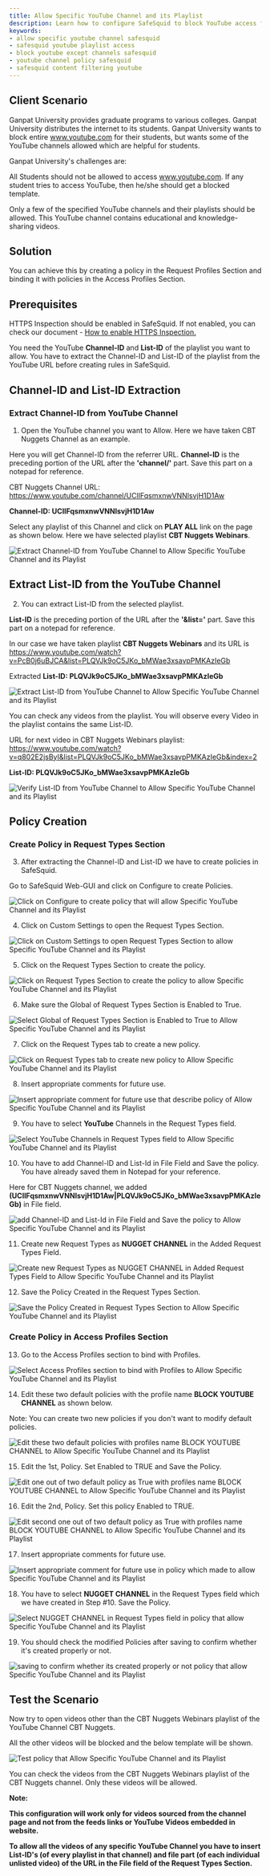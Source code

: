 ```yaml
---
title: Allow Specific YouTube Channel and its Playlist
description: Learn how to configure SafeSquid to block YouTube access for students while allowing specific channels and playlists for educational purposes.
keywords:
- allow specific youtube channel safesquid
- safesquid youtube playlist access
- block youtube except channels safesquid
- youtube channel policy safesquid
- safesquid content filtering youtube
---
```


## Client Scenario

Ganpat University provides graduate programs to various colleges. Ganpat University distributes the internet to its students. Ganpat University wants to block entire www.youtube.com for their students, but wants some of the YouTube channels allowed which are helpful for students.

Ganpat University's challenges are:

All Students should not be allowed to access www.youtube.com. If any student tries to access YouTube, then he/she should get a blocked template.

Only a few of the specified YouTube channels and their playlists should be allowed. This YouTube channel contains educational and knowledge-sharing videos.

## Solution

You can achieve this by creating a policy in the Request Profiles Section and binding it with policies in the Access Profiles Section.

## Prerequisites

HTTPS Inspection should be enabled in SafeSquid. If not enabled, you can check our document - [How to enable HTTPS Inspection.](/docs/07-SSL%20Inspection/Setup%20SSL%20Inspection.md)

You need the YouTube **Channel-ID** and **List-ID** of the playlist you want to allow. You have to extract the Channel-ID and List-ID of the playlist from the YouTube URL before creating rules in SafeSquid.

## Channel-ID and List-ID Extraction

### Extract Channel-ID from YouTube Channel

1. Open the YouTube channel you want to Allow. Here we have taken CBT Nuggets Channel as an example.

Here you will get Channel-ID from the referrer URL. **Channel-ID** is the preceding portion of the URL after the **'channel/'** part. Save this part on a notepad for reference.

CBT Nuggets Channel URL: https://www.youtube.com/channel/UClIFqsmxnwVNNlsvjH1D1Aw

**Channel-ID: UClIFqsmxnwVNNlsvjH1D1Aw**

Select any playlist of this Channel and click on **PLAY ALL** link on the page as shown below. Here we have selected playlist **CBT Nuggets Webinars**.

![Extract Channel-ID from YouTube Channel to Allow Specific YouTube Channel and its Playlist](/img/How_To/Allow_Specific_YouTube_Channel_and_its_Playlist/image1.webp)

## Extract List-ID from the YouTube Channel

2. You can extract List-ID from the selected playlist.

**List-ID** is the preceding portion of the URL after the **'&list='** part. Save this part on a notepad for reference.

In our case we have taken playlist **CBT Nuggets Webinars** and its URL is https://www.youtube.com/watch?v=PcB0j6uBJCA&list=PLQVJk9oC5JKo_bMWae3xsavpPMKAzIeGb

Extracted **List-ID: PLQVJk9oC5JKo_bMWae3xsavpPMKAzIeGb**

![Extract List-ID from YouTube Channel to Allow Specific YouTube Channel and its Playlist](/img/How_To/Allow_Specific_YouTube_Channel_and_its_Playlist/image2.webp)

You can check any videos from the playlist. You will observe every Video in the playlist contains the same List-ID.

URL for next video in CBT Nuggets Webinars playlist: https://www.youtube.com/watch?v=q802E2jsByI&list=PLQVJk9oC5JKo_bMWae3xsavpPMKAzIeGb&index=2

**List-ID: PLQVJk9oC5JKo_bMWae3xsavpPMKAzIeGb**

![Verify List-ID from YouTube Channel to Allow Specific YouTube Channel and its Playlist](/img/How_To/Allow_Specific_YouTube_Channel_and_its_Playlist/image3.webp)

## Policy Creation

### Create Policy in Request Types Section

3. After extracting the Channel-ID and List-ID we have to create policies in SafeSquid.

Go to SafeSquid Web-GUI and click on Configure to create Policies.

![Click on Configure to create policy that will allow Specific YouTube Channel and its Playlist](/img/How_To/Allow_Specific_YouTube_Channel_and_its_Playlist/image4.webp)

4. Click on Custom Settings to open the Request Types Section.

![Click on Custom Settings to open Request Types Section to allow Specific YouTube Channel and its Playlist](/img/How_To/Allow_Specific_YouTube_Channel_and_its_Playlist/image5.webp)

5. Click on the Request Types Section to create the policy.

![Click on Request Types Section to create the policy to allow Specific YouTube Channel and its Playlist](/img/How_To/Allow_Specific_YouTube_Channel_and_its_Playlist/image6.webp)

6. Make sure the Global of Request Types Section is Enabled to True.

![Select Global of Request Types Section is Enabled to True to Allow Specific YouTube Channel and its Playlist](/img/How_To/Allow_Specific_YouTube_Channel_and_its_Playlist/image7.webp)

7. Click on the Request Types tab to create a new policy.

![Click on Request Types tab to create new policy to Allow Specific YouTube Channel and its Playlist](/img/How_To/Allow_Specific_YouTube_Channel_and_its_Playlist/image8.webp)

8. Insert appropriate comments for future use.

![Insert appropriate comment for future use that describe policy of Allow Specific YouTube Channel and its Playlist](/img/How_To/Allow_Specific_YouTube_Channel_and_its_Playlist/image9.webp)

9. You have to select **YouTube** Channels in the Request Types field.

![Select YouTube Channels in Request Types field to Allow Specific YouTube Channel and its Playlist](/img/How_To/Allow_Specific_YouTube_Channel_and_its_Playlist/image10.webp)

10. You have to add Channel-ID and List-Id in File Field and Save the policy. You have already saved them in Notepad for your reference.

Here for CBT Nuggets channel, we added **(UClIFqsmxnwVNNlsvjH1D1Aw|PLQVJk9oC5JKo_bMWae3xsavpPMKAzIeGb)** in File field.

![add Channel-ID and List-Id in File Field and Save the policy to Allow Specific YouTube Channel and its Playlist](/img/How_To/Allow_Specific_YouTube_Channel_and_its_Playlist/image11.webp)

11. Create new Request Types as **NUGGET CHANNEL** in the Added Request Types Field.

![Create new Request Types as NUGGET CHANNEL in Added Request Types Field to Allow Specific YouTube Channel and its Playlist](/img/How_To/Allow_Specific_YouTube_Channel_and_its_Playlist/image12.webp)

12. Save the Policy Created in the Request Types Section.

![Save the Policy Created in Request Types Section to Allow Specific YouTube Channel and its Playlist](/img/How_To/Allow_Specific_YouTube_Channel_and_its_Playlist/image13.webp)

### Create Policy in Access Profiles Section

13. Go to the Access Profiles section to bind with Profiles.

![Select Access Profiles section to bind with Profiles to Allow Specific YouTube Channel and its Playlist](/img/How_To/Allow_Specific_YouTube_Channel_and_its_Playlist/image14.webp)

14. Edit these two default policies with the profile name **BLOCK YOUTUBE CHANNEL** as shown below.

Note: You can create two new policies if you don't want to modify default policies.

![Edit these two default policies with profiles name BLOCK YOUTUBE CHANNEL to Allow Specific YouTube Channel and its Playlist](/img/How_To/Allow_Specific_YouTube_Channel_and_its_Playlist/image15.webp)

15. Edit the 1st, Policy. Set Enabled to TRUE and Save the Policy.

![Edit one out of two default policy as True with profiles name BLOCK YOUTUBE CHANNEL to Allow Specific YouTube Channel and its Playlist](/img/How_To/Allow_Specific_YouTube_Channel_and_its_Playlist/image16.webp)

16. Edit the 2nd, Policy. Set this policy Enabled to TRUE.

![Edit second one out of two default policy as True with profiles name BLOCK YOUTUBE CHANNEL to Allow Specific YouTube Channel and its Playlist](/img/How_To/Allow_Specific_YouTube_Channel_and_its_Playlist/image17.webp)

17. Insert appropriate comments for future use.

![Insert appropriate comment for future use in policy which made to allow Specific YouTube Channel and its Playlist](/img/How_To/Allow_Specific_YouTube_Channel_and_its_Playlist/image18.webp)

18. You have to select **NUGGET CHANNEL** in the Request Types field which we have created in Step #10. Save the Policy.

![Select NUGGET CHANNEL in Request Types field in policy that allow Specific YouTube Channel and its Playlist](/img/How_To/Allow_Specific_YouTube_Channel_and_its_Playlist/image19.webp)

19. You should check the modified Policies after saving to confirm whether it's created properly or not.

![saving to confirm whether its created properly or not policy that allow Specific YouTube Channel and its Playlist](/img/How_To/Allow_Specific_YouTube_Channel_and_its_Playlist/image20.webp)

## Test the Scenario

Now try to open videos other than the CBT Nuggets Webinars playlist of the YouTube Channel CBT Nuggets.

All the other videos will be blocked and the below template will be shown.

![Test policy that Allow Specific YouTube Channel and its Playlist](/img/How_To/Allow_Specific_YouTube_Channel_and_its_Playlist/image21.webp)

You can check the videos from the CBT Nuggets Webinars playlist of the CBT Nuggets channel. Only these videos will be allowed.

**Note:**

**This configuration will work only for videos sourced from the channel page and not from the feeds links or YouTube Videos embedded in website.**

**To allow all the videos of any specific YouTube Channel you have to insert List-ID's (of every playlist in that channel) and file part (of each individual unlisted video) of the URL in the File field of the Request Types Section.**
